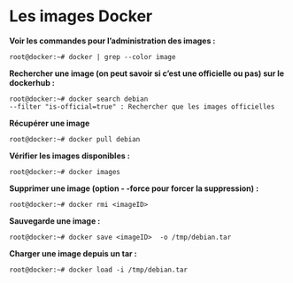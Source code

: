 # Les images Docker

**Voir les commandes pour l’administration des images :**
```
root@docker:~# docker | grep --color image
```
**Rechercher une image (on peut savoir si c’est une officielle ou pas) sur le dockerhub :**
```
root@docker:~# docker search debian
--filter "is-official=true" : Rechercher que les images officielles
```
**Récupérer une image**
```
root@docker:~# docker pull debian
```
**Vérifier les images disponibles :**
```
root@docker:~# docker images
```
**Supprimer une image (option - -force pour forcer la suppression) :**
```
root@docker:~# docker rmi <imageID> 
```
**Sauvegarde une image :**
```
root@docker:~# docker save <imageID>  -o /tmp/debian.tar
```
**Charger une image depuis un tar :**
```
root@docker:~# docker load -i /tmp/debian.tar
```
